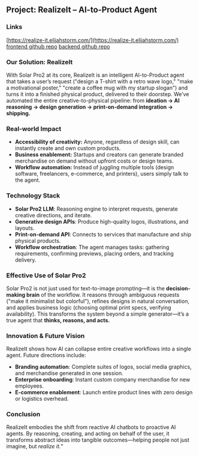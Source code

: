## Project: RealizeIt – AI-to-Product Agent

### Links

[https://realize-it.elijahstorm.com/](https://realize-it.elijahstorm.com/)
[frontend github repo](https://github.com/elijahstorm/realize-it)
[backend github repo](https://github.com/elijahstorm/realize-it-backend)

### Our Solution: RealizeIt

With Solar Pro2 at its core, RealizeIt is an intelligent AI-to-Product agent that takes a user’s request ("design a T-shirt with a retro wave logo," "make a motivational poster," "create a coffee mug with my startup slogan") and turns it into a finished physical product, delivered to their doorstep. We’ve automated the entire creative-to-physical pipeline: from **ideation → AI reasoning → design generation → print-on-demand integration → shipping.**

### Real-world Impact

- **Accessibility of creativity:** Anyone, regardless of design skill, can instantly create and own custom products.
- **Business enablement:** Startups and creators can generate branded merchandise on demand without upfront costs or design teams.
- **Workflow automation:** Instead of juggling multiple tools (design software, freelancers, e-commerce, and printers), users simply talk to the agent.

### Technology Stack

- **Solar Pro2 LLM**: Reasoning engine to interpret requests, generate creative directions, and iterate.
- **Generative design APIs**: Produce high-quality logos, illustrations, and layouts.
- **Print-on-demand API**: Connects to services that manufacture and ship physical products.
- **Workflow orchestration**: The agent manages tasks: gathering requirements, confirming previews, placing orders, and tracking delivery.

### Effective Use of Solar Pro2

Solar Pro2 is not just used for text-to-image prompting—it is the **decision-making brain** of the workflow. It reasons through ambiguous requests ("make it minimalist but colorful"), refines designs in natural conversation, and applies business logic (choosing optimal print specs, verifying availability). This transforms the system beyond a simple generator—it’s a true agent that **thinks, reasons, and acts.**

### Innovation & Future Vision

RealizeIt shows how AI can collapse entire creative workflows into a single agent. Future directions include:

- **Branding automation**: Complete suites of logos, social media graphics, and merchandise generated in one session.
- **Enterprise onboarding**: Instant custom company merchandise for new employees.
- **E-commerce enablement**: Launch entire product lines with zero design or logistics overhead.

### Conclusion

RealizeIt embodies the shift from reactive AI chatbots to proactive AI agents. By reasoning, creating, and acting on behalf of the user, it transforms abstract ideas into tangible outcomes—helping people not just imagine, but _realize it._"
